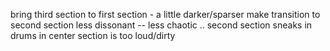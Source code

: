 bring third section to first section - a little darker/sparser
make transition to second section less dissonant -- less chaotic .. second section sneaks in
drums in center section is too loud/dirty
